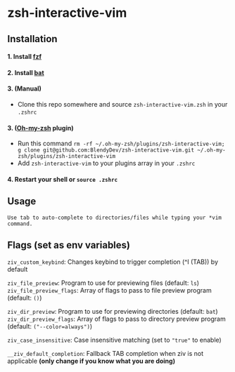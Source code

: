 # zsh-interactive-vim

## Installation

#### 1. Install [fzf](https://github.com/junegunn/fzf)
#### 2. Install [bat](https://github.com/sharkdp/bat)
#### 3. (Manual)
- Clone this repo somewhere and source `zsh-interactive-vim.zsh` in your `.zshrc`
#### 3. ([Oh-my-zsh](https://github.com/ohmyzsh/ohmyzsh) plugin)
- Run this command
`rm -rf ~/.oh-my-zsh/plugins/zsh-interactive-vim; g clone git@github.com:BlendyDev/zsh-interactive-vim.git ~/.oh-my-zsh/plugins/zsh-interactive-vim`
- Add `zsh-interactive-vim` to your plugins array in your `.zshrc`
#### 4. Restart your shell or `source .zshrc`

## Usage

    Use tab to auto-complete to directories/files while typing your *vim command.

## Flags (set as env variables)
   
   `ziv_custom_keybind`: Changes keybind to trigger completion (^I (TAB)) by default 

   `ziv_file_preview`: Program to use for previewing files (default: `ls`)
   `ziv_file_preview_flags`: Array of flags to pass to file preview program (default: `()`)

   `ziv_dir_preview`: Program to use for previewing directories (default: `bat`)
   `ziv_dir_preview_flags`: Array of flags to pass to directory preview program (default: `("--color=always")`)

   `ziv_case_insensitive`: Case insensitive matching (set to `"true"` to enable)

   `__ziv_default_completion`: Fallback TAB completion when ziv is not applicable **(only change if you know what you are doing)**

